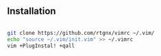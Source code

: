 ## Installation

```Bash

git clone https://github.com/rtgnx/vimrc ~/.vim/
echo "source ~/.vim/init.vim" >> ~/.vimrc
vim +PlugInstal! +qall

```
